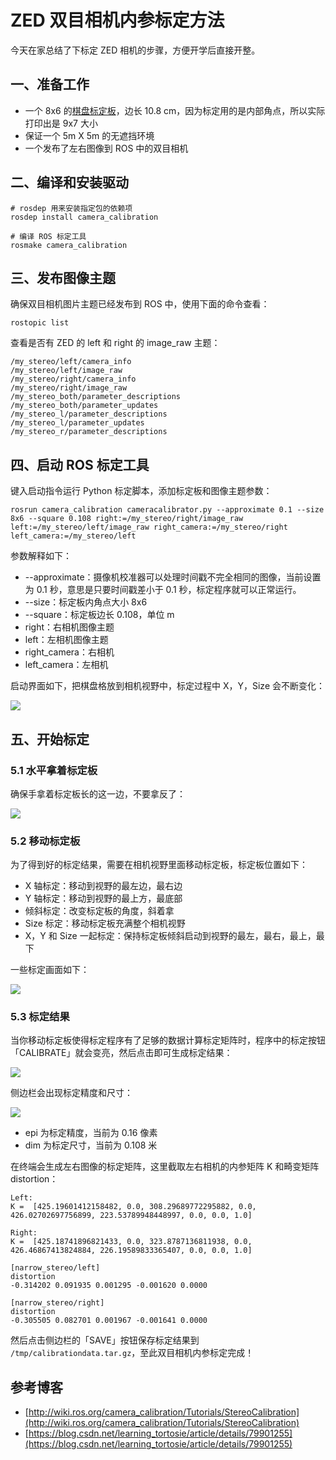 # ZED 双目相机内参标定方法

今天在家总结了下标定 ZED 相机的步骤，方便开学后直接开整。

## 一、准备工作

- 一个 8x6 的[棋盘标定板](http://wiki.ros.org/camera_calibration/Tutorials/StereoCalibration?action=AttachFile&do=view&target=check-108.pdf)，边长 10.8 cm，因为标定用的是内部角点，所以实际打印出是 9x7 大小
- 保证一个 5m X 5m 的无遮挡环境
- 一个发布了左右图像到 ROS 中的双目相机

## 二、编译和安装驱动

```shell
# rosdep 用来安装指定包的依赖项
rosdep install camera_calibration

# 编译 ROS 标定工具
rosmake camera_calibration
```

## 三、发布图像主题

确保双目相机图片主题已经发布到 ROS 中，使用下面的命令查看：

```shell
rostopic list
```

查看是否有 ZED 的 left 和 right 的 image_raw 主题：

```shell
/my_stereo/left/camera_info
/my_stereo/left/image_raw
/my_stereo/right/camera_info
/my_stereo/right/image_raw
/my_stereo_both/parameter_descriptions
/my_stereo_both/parameter_updates
/my_stereo_l/parameter_descriptions
/my_stereo_l/parameter_updates
/my_stereo_r/parameter_descriptions
```

## 四、启动 ROS 标定工具

键入启动指令运行 Python 标定脚本，添加标定板和图像主题参数：

```shell
rosrun camera_calibration cameracalibrator.py --approximate 0.1 --size 8x6 --square 0.108 right:=/my_stereo/right/image_raw left:=/my_stereo/left/image_raw right_camera:=/my_stereo/right left_camera:=/my_stereo/left
```

参数解释如下：

- --approximate：摄像机校准器可以处理时间戳不完全相同的图像，当前设置为 0.1 秒，意思是只要时间戳差小于 0.1 秒，标定程序就可以正常运行。
- --size：标定板内角点大小 8x6
- --square：标定板边长 0.108，单位 m
- right：右相机图像主题
- left：左相机图像主题
- right_camera：右相机
- left_camera：左相机

启动界面如下，把棋盘格放到相机视野中，标定过程中 X，Y，Size 会不断变化：

![](http://wiki.ros.org/camera_calibration/Tutorials/StereoCalibration?action=AttachFile&do=get&target=stereo_0.png)

## 五、开始标定

### 5.1 水平拿着标定板

确保手拿着标定板长的这一边，不要拿反了：

![](http://wiki.ros.org/camera_calibration/Tutorials/StereoCalibration?action=AttachFile&do=get&target=check-108.png)

### 5.2 移动标定板

为了得到好的标定结果，需要在相机视野里面移动标定板，标定板位置如下：

- X 轴标定：移动到视野的最左边，最右边
- Y 轴标定：移动到视野的最上方，最底部
- 倾斜标定：改变标定板的角度，斜着拿
- Size 标定：移动标定板充满整个相机视野
- X，Y 和 Size 一起标定：保持标定板倾斜启动到视野的最左，最右，最上，最下

一些标定画面如下：

![](https://dlonng.oss-cn-shenzhen.aliyuncs.com/blog/zed_calibration.png)

### 5.3 标定结果

当你移动标定板使得标定程序有了足够的数据计算标定矩阵时，程序中的标定按钮「CALIBRATE」就会变亮，然后点击即可生成标定结果：

![](http://wiki.ros.org/camera_calibration/Tutorials/StereoCalibration?action=AttachFile&do=get&target=stereo_1.png)

侧边栏会出现标定精度和尺寸：

![](http://wiki.ros.org/camera_calibration/Tutorials/StereoCalibration?action=AttachFile&do=get&target=stereo_2.png)

- epi 为标定精度，当前为 0.16 像素
- dim 为标定尺寸，当前为 0.108 米

在终端会生成左右图像的标定矩阵，这里截取左右相机的内参矩阵 K 和畸变矩阵 distortion：

```shell
Left:
K =  [425.19601412158482, 0.0, 308.29689772295882, 0.0, 426.02702697756899, 223.53789948448997, 0.0, 0.0, 1.0]

Right:
K =  [425.18741896821433, 0.0, 323.8787136811938, 0.0, 426.46867413824884, 226.19589833365407, 0.0, 0.0, 1.0]

[narrow_stereo/left]
distortion
-0.314202 0.091935 0.001295 -0.001620 0.0000

[narrow_stereo/right]
distortion
-0.305505 0.082701 0.001967 -0.001641 0.0000
```

然后点击侧边栏的「SAVE」按钮保存标定结果到 `/tmp/calibrationdata.tar.gz`，至此双目相机内参标定完成！

## 参考博客

- [http://wiki.ros.org/camera_calibration/Tutorials/StereoCalibration](http://wiki.ros.org/camera_calibration/Tutorials/StereoCalibration)
- [https://blog.csdn.net/learning_tortosie/article/details/79901255](https://blog.csdn.net/learning_tortosie/article/details/79901255)








